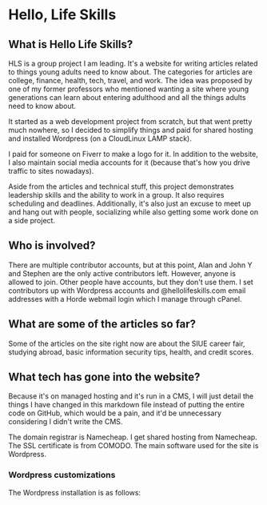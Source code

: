 # Hello, Life Skills

## What is Hello Life Skills?

HLS is a group project I am leading. It's a website for writing articles related to things young adults need to know about. The categories for articles are college, finance, health, tech, travel, and work. The idea was proposed by one of my former professors who mentioned wanting a site where young generations can learn about entering adulthood and all the things adults need to know about.

It started as a web development project from scratch, but that went pretty much nowhere, so I decided to simplify things and paid for shared hosting and installed Wordpress (on a CloudLinux LAMP stack). 

I paid for someone on Fiverr to make a logo for it. In addition to the website, I also maintain social media accounts for it (because that's how you drive traffic to sites nowadays).

Aside from the articles and technical stuff, this project demonstrates leadership skills and the ability to work in a group. It also requires scheduling and deadlines. Additionally, it's also just an excuse to meet up and hang out with people, socializing while also getting some work done on a side project. 

## Who is involved?

There are multiple contributor accounts, but at this point, Alan and John Y and Stephen are the only active contributors left. However, anyone is allowed to join. Other people have accounts, but they don't use them. I set contributors up with Wordpress accounts and @hellolifeskills.com email addresses with a Horde webmail login which I manage through cPanel.

## What are some of the articles so far?

Some of the articles on the site right now are about the SIUE career fair, studying abroad, basic information security tips, health, and credit scores.

## What tech has gone into the website?

Because it's on managed hosting and it's run in a CMS, I will just detail the things I have changed in this markdown file instead of putting the entire code on GitHub, which would be a pain, and it'd be unnecessary considering I didn't write the CMS.

The domain registrar is Namecheap. I get shared hosting from Namecheap. The SSL certificate is from COMODO. The main software used for the site is Wordpress.

### Wordpress customizations

The Wordpress installation is as follows:


